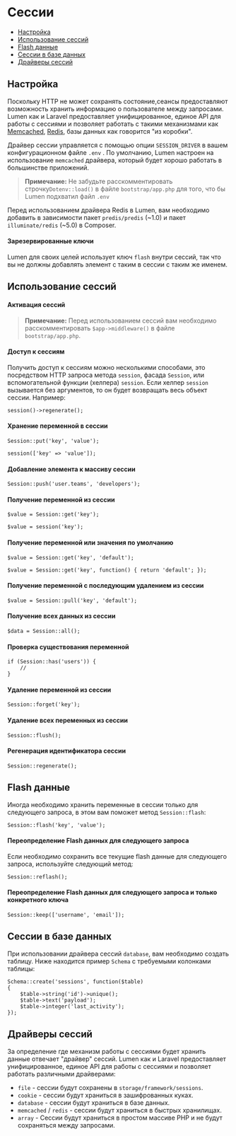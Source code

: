 # Сессии

- [Настройка](#configuration)
- [Использование сессий](#session-usage)
- [Flash данные](#flash-data)
- [Сессии в базе данных](#database-sessions)
- [Драйверы сессий](#session-drivers)

<a name="configuration"></a>
## Настройка

Поскольку HTTP не может сохранять состояние,сеансы предоставляют возможность хранить информацию о пользователе между запросами. Lumen как и Laravel предоставляет унифицированное, единое API для работы с сессиями и позволяет работать с такими механизмами как  [Memcached](http://memcached.org), [Redis](http://redis.io), базы данных как говорится "из коробки".

Драйвер сессии управляется с помощью опции `SESSION_DRIVER` в вашем конфигурационном файле `.env` . По умолчанию, Lumen настроен на использование `memcached` драйвера, который будет хорошо работать в большинстве приложений.

> **Примечание:** Не забудьте расскомментировать строчку`Dotenv::load()` в файле `bootstrap/app.php` для того, что бы Lumen подхватил файл `.env`

Перед использованием драйвера Redis в Lumen, вам необходимо добавить в зависимости пакет `predis/predis` (~1.0) и пакет  `illuminate/redis` (~5.0) в Composer.

#### Зарезервированные ключи

Lumen для своих целей использует ключ `flash` внутри сессий, так что вы не должны добавлять элемент с таким в сессии с таким же именем.

<a name="session-usage"></a>
## Использование сессий

#### Активация сессий

> **Примечание:** Перед использованием сессий вам необходимо расскомментировать `$app->middleware()` в файле `bootstrap/app.php`.

#### Доступ к сессиям

Получить доступ к сессиям можно несколькими способами, это посредством HTTP запроса метода `session`, фасада `Session`, или вспомогательной функции (хелпера) `session`. Если хелпер `session` вызывается без аргументов, то он будет возвращать весь объект сессии. Например:

	session()->regenerate();

#### Хранение переменной в сессии

	Session::put('key', 'value');

	session(['key' => 'value']);

#### Добавление элемента к массиву сессии

	Session::push('user.teams', 'developers');

#### Получение переменной из сессии

	$value = Session::get('key');

	$value = session('key');

#### Получение переменной или значения по умолчанию

	$value = Session::get('key', 'default');

	$value = Session::get('key', function() { return 'default'; });

#### Получение переменной с последующим удалением из сессии

	$value = Session::pull('key', 'default');

#### Получение всех данных из сессии

	$data = Session::all();

#### Проверка существования переменной

	if (Session::has('users')) {
		//
	}

#### Удаление переменной из сессии

	Session::forget('key');

#### Удаление всех переменных из сессии

	Session::flush();

#### Регенерация идентификатора сессии

	Session::regenerate();

<a name="flash-data"></a>
## Flash данные

Иногда необходимо хранить переменные в сессии только для следующего запроса, в этом вам поможет метод `Session::flash`:

	Session::flash('key', 'value');

#### Переопределение Flash данных для следующего запроса

Если необходимо сохранить все текущие flash данные для следующего запроса, используйте следующий метод:

	Session::reflash();

#### Переопределение Flash данных для следующего запроса и только конкретного ключа

	Session::keep(['username', 'email']);

<a name="database-sessions"></a>
## Сессии в базе данных

При использовании драйвера сессий `database`, вам необходимо создать таблицу. Ниже находится пример `Schema` c требуемыми колонками таблицы:

	Schema::create('sessions', function($table)
	{
		$table->string('id')->unique();
		$table->text('payload');
		$table->integer('last_activity');
	});

<a name="session-drivers"></a>
## Драйверы сессий

За определение где механизм работы с сессиями будет хранить данные отвечает "драйвер" сессий. Lumen как и Laravel предоставляет унифицированное, единое API для работы с сессиями и позволяет работать различными драйверами:

- `file` - сессии будут сохранены в `storage/framework/sessions`.
- `cookie` - сессии будут храниться в зашифрованных куках.
- `database` - сессии будут храниться в базе данных.
- `memcached` / `redis` - сессии будут храниться в быстрых хранилищах.
- `array` - Сессии будут храниться в простом массиве PHP и не будут сохраняться между запросами.
